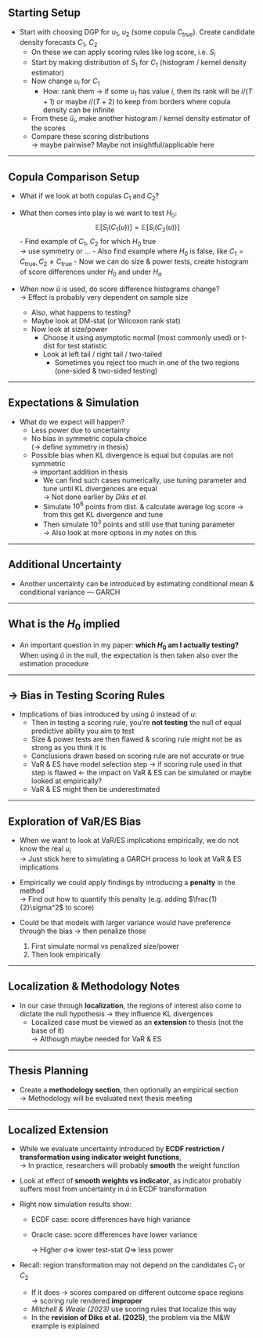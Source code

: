## Starting Setup
- Start with choosing DGP for $u_1$, $u_2$ (some copula $C_{true}$). Create candidate density forecasts $C_1$, $C_2$
  - On these we can apply scoring rules like log score, i.e. $S_i$
  - Start by making distribution of $S_1$ for $C_1$ (histogram / kernel density estimator)
  - Now change $u_i$ for $C_1$
    - How: rank them → if some $u_1$ has value $i$, then its rank will be $i / (T + 1)$ or maybe $i / (T + 2)$ to keep from borders where copula density can be infinite
  - From these $\hat{u}_i$, make another histogram / kernel density estimator of the scores
  - Compare these scoring distributions  
    → maybe pairwise? Maybe not insightful/applicable here

---

## Copula Comparison Setup
- What if we look at both copulas $C_1$ and $C_2$?
- What then comes into play is we want to test $H_0$:  
  $$
  \mathbb{E}[S_i(C_1(u))] = \mathbb{E}[S_i(C_2(u))]
  $$
	  - Find example of $C_1$, $C_2$ for which $H_0$ true  
	    → use symmetry or ...
	  - Also find example where $H_0$ is false, like $C_1 = C_{\text{true}}, C_2 \neq C_{\text{true}}$
	  - Now we can do size & power tests, create histogram of score differences under $H_0$ and under $H_a$

- When now $\hat{u}$ is used, do score difference histograms change?  
  → Effect is probably very dependent on sample size
	- Also, what happens to testing?
	- Maybe look at DM-stat (or Wilcoxon rank stat)
	- Now look at size/power 
		- Choose it using asymptotic normal (most commonly used) or t-dist for test statistic
	    - Look at left tail / right tail / two-tailed
	      - Sometimes you reject too much in one of the two regions (one-sided & two-sided testing)

---

## Expectations & Simulation

- What do we expect will happen?
  - Less power due to uncertainty
  - No bias in symmetric copula choice  
    (→ define symmetry in thesis)
  - Possible bias when KL divergence is equal but copulas are not symmetric  
    → important addition in thesis
	- We can find such cases numerically, use tuning parameter and tune until KL divergences are equal  
	  → Not done earlier by *Diks et al.*
	- Simulate $10^6$ points from dist. & calculate average log score → from this get KL divergence and tune
	- Then simulate $10^3$ points and still use that tuning parameter  
	→ Also look at more options in my notes on this

---

## Additional Uncertainty
- Another uncertainty can be introduced by estimating conditional mean & conditional variance — GARCH
---
## What is the $H_0$ implied
- An important question in my paper: **which $H_0$ am I actually testing?**  
  When using $\hat{u}$ in the null, the expectation is then taken also over the estimation procedure

---

## -> Bias in Testing Scoring Rules

- Implications of bias introduced by using $\hat{u}$ instead of $u$:
	- Then in testing a scoring rule, you're **not testing** the null of equal predictive ability you aim to test
	- Size & power tests are then flawed & scoring rule might not be as strong as you think it is
	- Conclusions drawn based on scoring rule are not accurate or true
	- VaR & ES have model selection step → if scoring rule used in that step is flawed <- the impact on VaR & ES can be simulated or maybe looked at empirically?
	- VaR & ES might then be underestimated

---

## Exploration of VaR/ES Bias
- When we want to look at VaR/ES implications empirically, we do not know the real $u_i$  
  → Just stick here to simulating a GARCH process to look at VaR & ES implications

- Empirically we could apply findings by introducing a **penalty** in the method  
  → Find out how to quantify this penalty (e.g. adding $\frac{1}{2}\sigma^2$ to score)

- Could be that models with larger variance would have preference through the bias → then penalize those
  1. First simulate normal vs penalized size/power
  2. Then look empirically

---

## Localization & Methodology Notes

- In our case through **localization**, the regions of interest also come to dictate the null hypothesis → they influence KL divergences
  - Localized case must be viewed as an **extension** to thesis (not the base of it)  
    → Although maybe needed for VaR & ES

---

## Thesis Planning

- Create a **methodology section**, then optionally an empirical section  
  → Methodology will be evaluated next thesis meeting

---

## Localized Extension

- While we evaluate uncertainty introduced by **ECDF restriction / transformation using indicator weight functions**,  
  → In practice, researchers will probably **smooth** the weight function

- Look at effect of **smooth weights vs indicator**, as indicator probably suffers most from uncertainty in $\hat{u}$ in ECDF transformation
- Right now simulation results show:
    - ECDF case: score differences have high variance  
    - Oracle case: score differences have lower variance

      → Higher $\sigma \Rightarrow$ lower test-stat $Q \Rightarrow$ less power

- Recall: region transformation may not depend on the candidates $C_1$ or $C_2$
	- If it does → scores compared on different outcome space regions  
	    → scoring rule rendered **improper**
	- *Mitchell & Weale (2023)* use scoring rules that localize this way
	- In the **revision of Diks et al. (2025)**, the problem via the M&W example is explained
